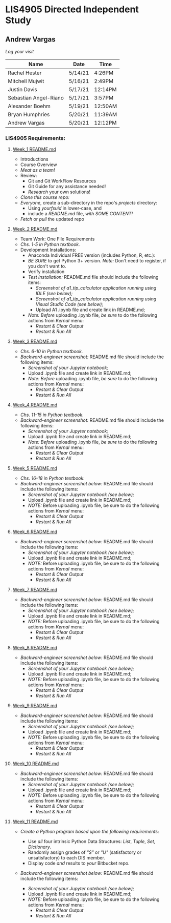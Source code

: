 # LIS4905 Directed Independent Study

## Andrew Vargas

*Log your visit*

|       Name         |       Date       |       Time       |
|----------------|-------------------------------|-----------------------------|
|Rachel Hester      |       5/14/21       |       4:26PM       |
|Mitchell Mujwit      |       5/16/21       |       2:49PM       |
|Justin Davis       |       5/17/21       |       12:14PM       |
|Sebastian Angel-Riano       |       5/17/21       |       3:57PM       |
|Alexander Boehm       |       5/19/21       |       12:50AM       |
|Bryan Humphries      |       5/20/21       |       11:39AM       |
|Andrew Vargas       |       5/20/21       |       12:12PM       |

### LIS4905 Requirements:

[comment]: <> (*Course Work Links:*)

1. [Week_1 README.md](week_1/README.md "My Week 1 README.md file")
    - Introductions
    - Course Overview
    - *Meat as a team!*
    - Review:
        - Git and Git WorkFlow Resources
        - Git Guide for any assistance needed!
        - *Research* your own solutions!
    - *Clone this course repo:*
    - *Everyone*, create a sub-directory in the repo's *projects* directory:
        - Using *yourfsuid* in lower-case, and
        - include a *README.md* file, *with SOME CONTENT!*
    - *Fetch* or *pull* the updated repo

2. [Week_2 README.md](week_2/README.md "My Week 2 README.md file")
    - Team Work: One File Requirements
    - *Chs. 1-5 in Python textbook.*
    - Development Installations:
        - Anaconda Individual FREE version (includes Python, R, etc.):
        - *BE SURE* to get Python 3+ version. *Note:* Don't need to register, if you don't want to.
        - Verify installation
        - *Test Installation:* README.md file should include the following items:
            - *Screenshot of a1_tip_calculator application running using IDLE (see below);*
            - *Screenshot of a1_tip_calculator application running using Visual Studio Code (see below);*
            -  Upload A1 .ipynb file and create link in README.md;  
        - *Note:* *Before* uploading .ipynb file, *be sure* to do the following actions from *Kernal* menu:  
            -  *Restart & Clear Output*
            -  *Restart & Run All*

3. [Week_3 README.md](week_3/README.md "My Week 3 README.md file")
    - *Chs. 6-10 in Python textbook.*
    - *Backward-engineer screenshot:* README.md file should include the following items:
        - *Screenshot of your Jupyter notebook;*
        - Upload .ipynb file and create link in README.md;  
        - *Note:* *Before* uploading .ipynb file, *be sure* to do the following actions from *Kernal* menu:  
            -  *Restart & Clear Output*
            -  *Restart & Run All*

4. [Week_4 README.md](week_4/README.md "My Week 4 README.md file")
    - *Chs. 11-15 in Python textbook.*
    - *Backward-engineer screenshot:* README.md file should include the following items:
        - *Screenshot of your Jupyter notebook;*
        - Upload .ipynb file and create link in README.md;  
        - *Note:* *Before* uploading .ipynb file, *be sure* to do the following actions from *Kernal* menu:  
            -  *Restart & Clear Output*
            -  *Restart & Run All*

5. [Week_5 README.md](week_5/README.md "My Week 5 README.md file")
    - *Chs. 16-18 in Python textbook.*
    - *Backward-engineer screenshot below:* README.md file should include the following items:
        - *Screenshot of your Jupyter notebook (see below);*
        - Upload .ipynb file and create link in README.md;
        - *NOTE:* Before uploading .ipynb file, be sure to do the following actions from *Kernal* menu:
            -  *Restart & Clear Output*
            -  *Restart & Run All*

6. [Week_6 README.md](week_6/README.md "My Week 6 README.md file")
    - *Backward-engineer screenshot below:* README.md file should include the following items:
        - *Screenshot of your Jupyter notebook (see below);*
        - Upload .ipynb file and create link in README.md;
        - *NOTE:* Before uploading .ipynb file, be sure to do the following actions from *Kernal* menu:
            -  *Restart & Clear Output*
            -  *Restart & Run All*

7. [Week_7 README.md](week_7/README.md "My Week 7 README.md file")
    - *Backward-engineer screenshot below:* README.md file should include the following items:
        - *Screenshot of your Jupyter notebook (see below);*
        - Upload .ipynb file and create link in README.md;
        - *NOTE:* Before uploading .ipynb file, be sure to do the following actions from *Kernal* menu:
            -  *Restart & Clear Output*
            -  *Restart & Run All*

8. [Week_8 README.md](week_8/README.md "My Week 8 README.md file")
    - *Backward-engineer screenshot below:* README.md file should include the following items:
        - *Screenshot of your Jupyter notebook (see below);*
        - Upload .ipynb file and create link in README.md;
        - *NOTE:* Before uploading .ipynb file, be sure to do the following actions from *Kernal* menu:
            -  *Restart & Clear Output*
            -  *Restart & Run All*

9. [Week_9 README.md](week_9/README.md "My Week 9 README.md file")
    - *Backward-engineer screenshot below:* README.md file should include the following items:
        - *Screenshot of your Jupyter notebook (see below);*
        - Upload .ipynb file and create link in README.md;
        - *NOTE:* Before uploading .ipynb file, be sure to do the following actions from *Kernal* menu:
            -  *Restart & Clear Output*
            -  *Restart & Run All*

10. [Week_10 README.md](week_10/README.md "My Week 10 README.md file")
    - *Backward-engineer screenshot below:* README.md file should include the following items:
        - *Screenshot of your Jupyter notebook (see below);*
        - Upload .ipynb file and create link in README.md;
        - *NOTE:* Before uploading .ipynb file, be sure to do the following actions from *Kernal* menu:
            -  *Restart & Clear Output*
            -  *Restart & Run All*

11. [Week_11 README.md](week_11/README.md "My Week 11 README.md file")
    - *Create a Python program based upon the following requirements:*
        - Use *all* four intrinsic Python Data Structures: *List*, *Tuple*, *Set*, *Dictionary*.
        - Randomly assign grades of *"S"* or *"U"* (satisfactory or unsatisfactory) to each DIS member.
        - Display code *and* results to *your* Bitbucket repo.

    - *Backward-engineer screenshot below:* README.md file should include the following items:
        - *Screenshot of your Jupyter notebook (see below);*
        - Upload .ipynb file and create link in README.md;
        - *NOTE:* Before uploading .ipynb file, be sure to do the following actions from *Kernal* menu:
            - *Restart & Clear Output*
            - *Restart & Run All*